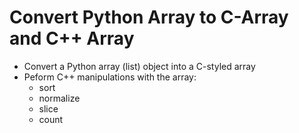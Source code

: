# Convert Python Array to C-Array and C++ Array

* Convert a Python array (list) object into a C-styled array
* Peform C++ manipulations with the array:
  * sort
  * normalize
  * slice
  * count
